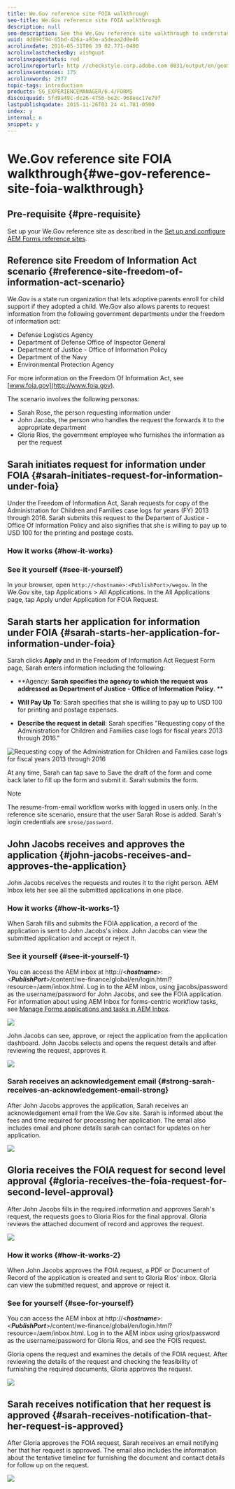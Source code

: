 ```yaml
---
title: We.Gov reference site FOIA walkthrough
seo-title: We.Gov reference site FOIA walkthrough
description: null
seo-description: See the We.Gov reference site walkthrough to understand how AEM Forms helps governments receive and impart information requested by individuals under the Freedom of Information Act. 
uuid: 4d094f94-65bd-426a-a93e-a5deaa2d0e46
acrolinxdate: 2016-05-31T06 39 02.771-0400
acrolinxlastcheckedby: vishgupt
acrolinxpagestatus: red
acrolinxreporturl: http //checkstyle.corp.adobe.com 8031/output/en/geometrixx_gov_reference_site_walkthrough_admin_5e12de0b318c6865_2017_report.xml
acrolinxsentences: 175
acrolinxwords: 2977
topic-tags: introduction
products: SG_EXPERIENCEMANAGER/6.4/FORMS
discoiquuid: 5fd9a49c-dc26-4756-be2c-968eec17e79f
lastpublishqadate: 2015-11-26T03 24 41.781-0500
index: y
internal: n
snippet: y
---
```


# We.Gov reference site FOIA walkthrough{#we-gov-reference-site-foia-walkthrough}

## Pre-requisite {#pre-requisite}

Set up your We.Gov reference site as described in the [Set up and configure AEM Forms reference sites](../../forms/using/setup-reference-sites.md).

## Reference site Freedom of Information Act scenario {#reference-site-freedom-of-information-act-scenario}

We.Gov is a state run organization that lets adoptive parents enroll for child support if they adopted a child. We.Gov also allows parents to request information from the following government departments under the freedom of information act:

* Defense Logistics Agency
* Department of Defense Office of Inspector General
* Department of Justice - Office of Information Policy
* Department of the Navy
* Environmental Protection Agency

For more information on the Freedom Of Information Act, see [www.foia.gov](http://www.foia.gov).

The scenario involves the following personas:

* Sarah Rose, the person requesting information under 
* John Jacobs, the person who handles the request the forwards it to the appropriate department
* Gloria Rios, the government employee who furnishes the information as per the request

## Sarah initiates request for information under FOIA {#sarah-initiates-request-for-information-under-foia}

Under the Freedom of Information Act, Sarah requests for copy of the Administration for Children and Families case logs for years (FY) 2013 through 2016. Sarah submits this request to the Departent of Justice - Office Of Information Policy and also signifies that she is willing to pay up to USD 100 for the printing and postage costs.

### How it works {#how-it-works}

<!--
Comment Type: draft

<p>Sarah's eligibility is validated through an eligibility barrier created using rule editor. The rule editor lets you specify conditions that are met before an applicant can fill the application form. When Sarah, the applicant, meets all the eligibility conditions, she lands on the application form. </p>
<p>The eligibility check is a part of the child support application adaptive form. The rule validates eligibility when:</p>
<ul>
<li>The applicant is a custodial parent</li>
<li>The applicant and the child stay in the state of GX</li>
<li>The applicant has the main day-to-day care of the child</li>
<li>The age of the child getting support services coverage is under 16 years.<br /> </li>
</ul>
-->

### See it yourself {#see-it-yourself}

In your browser, open `http://<hostname>:<PublishPort>/wegov`. In the We.Gov site, tap Applications &gt; All Applications. In the All Applications page, tap Apply under Application for FOIA Request.

<!--
Comment Type: draft

<p>To see the rules:</p>
<ol>
<li>Open the form in edit mode on the author instance. URL: http://&lt;hostname&gt;:&lt;AuthorPort&gt;/editor.html/content/forms/af/we-gov/child-support/css.html.</li>
<li>Select a component and click <img src="assets/edit-rules.png" />.<br /> The Rule Editor opens listing all the rules applied in the form.<br /> </li>
<li>In the left side panel, click rules passMsg and failMsg to understand how the eligibility check works.</li>
</ol>
-->

## Sarah starts her application for information under FOIA {#sarah-starts-her-application-for-information-under-foia}

Sarah clicks **Apply** and in the Freedom of Information Act Request Form page, Sarah enters information including the following:

* **Agency: **Sarah specifies the agency to which the request was addressed as Department of Justice - Office of Information Policy**. **

* **Will Pay Up To**: Sarah specifies that she is willing to pay up to USD 100 for printing and postage expenses. 
* **Describe the request in detail**: Sarah specifies "Requesting copy of the Administration for Children and Families case logs for fiscal years 2013 through 2016."

![Requesting copy of the Administration for Children and Families case logs for fiscal years 2013 through 2016](assets/sarahfiosform.png)

At any time, Sarah can tap save to Save the draft of the form and come back later to fill up the form and submit it. Sarah submits the form.

>[!NOTE]
>
>The resume-from-email workflow works with logged in users only. In the reference site scenario, ensure that the user Sarah Rose is added. Sarah's login credentials are `srose/password`.

## John Jacobs receives and approves the application {#john-jacobs-receives-and-approves-the-application}

John Jacobs receives the requests and routes it to the right person. AEM Inbox lets her see all the submitted applications in one place.

### How it works {#how-it-works-1}

When Sarah fills and submits the FOIA application, a record of the application is sent to John Jacobs's inbox. John Jacobs can view the submitted application and accept or reject it.

### See it yourself {#see-it-yourself-1}

You can access the AEM inbox at http://&lt;***hostname***&gt;:&lt;***PublishP******ort***&gt;/content/we-finance/global/en/login.html?resource=/aem/inbox.html. Log in to the AEM inbox, using jjacobs/password as the username/password for John Jacobs, and see the FOIA application. For information about using AEM Inbox for forms-centric workflow tasks, see [Manage Forms applications and tasks in AEM Inbox](../../forms/using/manage-applications-inbox.md).

![](assets/johnjacobs.png)

John Jacobs can see, approve, or reject the application from the application dashboard. John Jacobs selects and opens the request details and after reviewing the request, approves it.

![](assets/johnjacobstaskdetail-1.png) 

### <strong>Sarah receives an acknowledgement email</strong> {#strong-sarah-receives-an-acknowledgement-email-strong}

After John Jacobs approves the application, Sarah receives an acknowledgement email from the We.Gov site. Sarah is informed about the fees and time required for processing her application. The email also includes email and phone details sarah can contact for updates on her application. 

![](assets/sarahroseemail.png) 

## Gloria receives the FOIA request for second level approval {#gloria-receives-the-foia-request-for-second-level-approval}

After John Jacobs fills in the required information and approves Sarah's request, the requests goes to Gloria Rios for the final approval. Gloria reviews the attached document of record and approves the request. 

![](assets/gloriariosinbox.png) 

### How it works {#how-it-works-2}

When John Jacobs approves the FOIA request, a PDF or Document of Record of the application is created and sent to Gloria Rios' inbox. Gloria can view the submitted request, and approve or reject it.

### See for yourself {#see-for-yourself}

You can access the AEM inbox at http://&lt;***hostname***&gt;:&lt;***PublishP******ort***&gt;/content/we-finance/global/en/login.html?resource=/aem/inbox.html. Log in to the AEM inbox using grios/password as the username/password for Gloria Rios, and see the FOIS request.

Gloria opens the request and examines the details of the FOIA request. After reviewing the details of the request and checking the feasibility of furnishing the required documents, Gloria approves the request. 

![](assets/gloriariosapproves.png) 

## Sarah receives notification that her request is approved {#sarah-receives-notification-that-her-request-is-approved}

After Gloria approves the FOIA request, Sarah receives an email notifying her that her request is approved. The email also includes the information about the tentative timeline for furnishing the document and contact details for follow up on the request. 

![](assets/sarahroseemailapproval.png)


